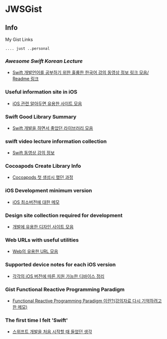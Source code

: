# JWSGist


## Info

My Gist Links

```
.... just ..personal
```
### *Awesome Swift Korean Lecture*
- [Swift 개발언어를 공부하기 위한 훌륭한 한국어 강의 동영상 정보 링크 모음/ Readme 링크](https://github.com/ClintJang/awesome-swift-korean-lecture/blob/master/README.md)

### Useful information site in iOS

- [iOS 관련 알아두면 유용한 사이트 모음](https://gist.github.com/ClintJang/cede7af56099ddd633b208539410edd9)


### Swift Good Library Summary

- [Swift 개발을 하면서 좋았던 라이브러리 모음](https://gist.github.com/ClintJang/383ad64a62afd3b9c6dce6f46f0ba8d9)


### swift video lecture information collection

- [Swift 동영상 강의 정보](https://gist.github.com/ClintJang/608516a9a5536e233848f6e519f8e6f4)


### Cocoapods Create Library Info

- [Cocoapods 첫 생성시 했던 과정](https://gist.github.com/ClintJang/7bbc76b3c436b135e270425f27bc16f9)


### iOS Development minimum version

- [iOS 최소버전에 대한 메모](https://gist.github.com/ClintJang/6a95ff0ffa87ed69d2b5cd3ed53b56e3)


### Design site collection required for development

- [개발에 유용한 디자인 사이트 모음](https://gist.github.com/ClintJang/1213bccd56932d1afb44980f75501a32)


### Web URLs with useful utilities

- [Web의 유용한 URL 모음](https://gist.github.com/ClintJang/a125c425bf94fc2527502726277238da)

### Supported device notes for each iOS version

- [각각의 iOS 버전에 따른 지원 가능한 디바이스 정리](https://gist.github.com/ClintJang/2691cb6653c6bad8c05609d7b6371d53)


### Gist Functional Reactive Programming Paradigm

- [Functional Reactive Programming Paradigm 이란?(강의자료 다시 기억하려고 한 메모)](https://gist.github.com/ClintJang/40a4e9e2bbb2c88ff8af04b71a497a2a)


### The first time I felt 'Swift'

- [스위프트 개발을 처음 시작할 때 들었던 생각](https://gist.github.com/ClintJang/c6e5c026e4f7faf1d493bb4b3d4bcaa3)

